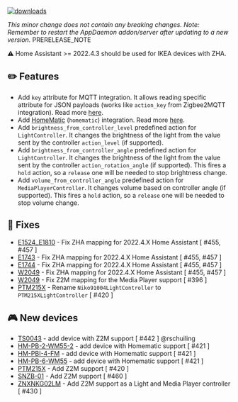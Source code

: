 [![downloads](https://img.shields.io/github/downloads/xaviml/controllerx/VERSION_TAG/total?style=for-the-badge)](http://github.com/xaviml/controllerx/releases/VERSION_TAG)

<!--:warning: This major/minor change contains a breaking change.-->

_This minor change does not contain any breaking changes._
_Note: Remember to restart the AppDaemon addon/server after updating to a new version._
PRERELEASE_NOTE

:warning: Home Assistant >= 2022.4.3 should be used for IKEA devices with ZHA.

## :pencil2: Features

- Add `key` attribute for MQTT integration. It allows reading specific attribute for JSON payloads (works like `action_key` from Zigbee2MQTT integration). Read more [here](https://xaviml.github.io/controllerx/others/integrations#mqtt).
- Add [HomeMatic](https://www.home-assistant.io/integrations/homematic/) (`homematic`) integration. Read more [here](https://xaviml.github.io/controllerx/others/integrations#homematic).
- Add `brightness_from_controller_level` predefined action for `LightController`. It changes the brightness of the light from the value sent by the controller `action_level` (if supported).
- Add `brightness_from_controller_angle` predefined action for `LightController`. It changes the brightness of the light from the value sent by the controller `action_rotation_angle` (if supported). This fires a `hold` action, so a `release` one will be needed to stop brightness change.
- Add `volume_from_controller_angle` predefined action for `MediaPlayerController`. It changes volume based on controller angle (if supported). This fires a `hold` action, so a `release` one will be needed to stop volume change.

## :hammer: Fixes

- [E1524_E1810](https://xaviml.github.io/controllerx/controllers/E1524_E1810) - Fix ZHA mapping for 2022.4.X Home Assistant [ #455, #457 ]
- [E1743](https://xaviml.github.io/controllerx/controllers/E1743) - Fix ZHA mapping for 2022.4.X Home Assistant [ #455, #457 ]
- [E1744](https://xaviml.github.io/controllerx/controllers/E1744) - Fix ZHA mapping for 2022.4.X Home Assistant [ #455, #457 ]
- [W2049](https://xaviml.github.io/controllerx/controllers/W2049) - Fix ZHA mapping for 2022.4.X Home Assistant [ #455, #457 ]
- [W2049](https://xaviml.github.io/controllerx/controllers/W2049) - Fix Z2M mapping for the Media Player support [ #396 ]
- [PTM215X](https://xaviml.github.io/controllerx/controllers/PTM215X) - Rename `Niko91004LightController` to `PTM215XLightController` [ #420 ]

<!--
## :clock2: Performance
-->

<!--
## :scroll: Docs
-->

<!--
## :wrench: Refactor
-->

## :video_game: New devices

- [TS0043](https://xaviml.github.io/controllerx/controllers/TS0043) - add device with Z2M support [ #442 ] @rschuiling
- [HM-PB-2-WM55-2](https://xaviml.github.io/controllerx/controllers/HM-PB-2-WM55-2) - add device with Homematic support [ #421 ]
- [HM-PBI-4-FM](https://xaviml.github.io/controllerx/controllers/HM-PBI-4-FM) - add device with Homematic support [ #421 ]
- [HM-PB-6-WM55](https://xaviml.github.io/controllerx/controllers/HM-PB-6-WM55) - add device with Homematic support [ #421 ]
- [PTM215X](https://xaviml.github.io/controllerx/controllers/PTM215X) - Add Z2M support [ #420 ]
- [SNZB-01](https://xaviml.github.io/controllerx/controllers/SNZB-01) - Add Z2M support [ #460 ]
- [ZNXNKG02LM](https://xaviml.github.io/controllerx/controllers/ZNXNKG02LM) - Add Z2M support as a Light and Media Player controller [ #430 ]
